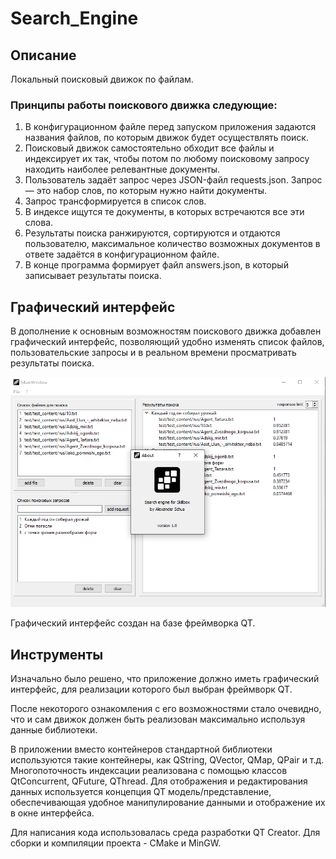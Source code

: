 # Search_Engine
## Описание
Локальный поисковый движок по файлам. 

### Принципы работы поискового движка следующие:
1. В конфигурационном файле перед запуском приложения задаются названия
файлов, по которым движок будет осуществлять поиск.
2. Поисковый движок самостоятельно обходит все файлы и
индексирует их так, чтобы потом по любому поисковому запросу находить наиболее
релевантные документы.
3. Пользователь задаёт запрос через JSON-файл requests.json. Запрос — это
набор слов, по которым нужно найти документы.
4. Запрос трансформируется в список слов.
5. В индексе ищутся те документы, в которых встречаются все эти слова.
6. Результаты поиска ранжируются, сортируются и отдаются пользователю,
максимальное количество возможных документов в ответе задаётся в
конфигурационном файле.
7. В конце программа формирует файл answers.json, в который записывает
результаты поиска.

## Графический интерфейс
В дополнение к основным возможностям поискового движка добавлен графический интерфейс, позволяющий удобно изменять список файлов, пользовательские запросы и в реальном времени просматривать результаты поиска.

![Alt text](https://raw.githubusercontent.com/a-schus/Search_Engine/master/images/UI.png?token=GHSAT0AAAAAACG5UYWCFS7GCTNXZHZ6SYM6ZHPBJ4A)

Графический интерфейс создан на базе фреймворка QT.

## Инструменты

Изначально было решено, что приложение должно иметь графический интерфейс, для реализации которого был выбран фреймворк QT. 

После некоторого ознакомления с его возможностями стало очевидно, что и сам движок должен быть реализован максимально используя данные библиотеки.

В приложении вместо контейнеров стандартной библиотеки используются такие контейнеры, как QString, QVector, QMap, QPair и т.д. Многопоточность индексации реализована с помощью классов QtConcurrent, QFuture, QThread. Для отображения и редактирования данных используется концепция QT модель/представление, обеспечивающая удобное манипулирование данными и отображение их в окне интерфейса.

Для написания кода использовалась среда разработки QT Creator. Для сборки и компиляции проекта - CMake и MinGW.